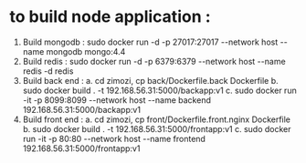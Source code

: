 to build node application :
=============================
1. Build mongodb : sudo docker run -d -p 27017:27017 --network host --name mongodb mongo:4.4
2. Build redis : sudo docker run -d -p 6379:6379 --network host --name redis -d redis
3. Build back end :
   a. cd zimozi, cp back/Dockerfile.back Dockerfile
   b. sudo docker build . -t 192.168.56.31:5000/backapp:v1
   c. sudo docker run -it -p 8099:8099 --network host --name backend 192.168.56.31:5000/backapp:v1
4. Build front end :
   a. cd zimozi, cp front/Dockerfile.front.nginx Dockerfile
   b. sudo docker build . -t 192.168.56.31:5000/frontapp:v1
   c. sudo docker run -it -p 80:80 --network host --name frontend 192.168.56.31:5000/frontapp:v1
